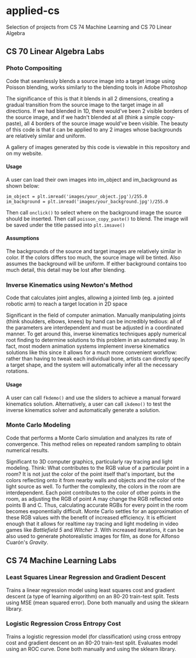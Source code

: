 # applied-cs
Selection of projects from CS 74 Machine Learning and CS 70 Linear Algebra

## CS 70 Linear Algebra Labs

### Photo Compositing

Code that seamlessly blends a source image into a target image using Poisson blending, works similarly to the blending tools in Adobe Photoshop

The significance of this is that it blends in all 2 dimensions, creating a gradual transition from the source image to the target image in all directions.
If we had blended in 1D, there would've been 2 visible borders of the source image, and if we hadn't blended at all (think a simple copy-paste), all 4 borders of the source image would've been visible. The beauty of this code is that it can be applied to any 2 images whose backgrounds are relatively similar and uniform.

A gallery of images generated by this code is viewable in this repository and on my website.

#### Usage

A user can load their own images into im_object and im_background as shown below:

```
im_object = plt.imread('images/your_object.jpg')/255.0
im_background = plt.imread('images/your_background.jpg')/255.0
```
Then call `onclick()` to select where on the background image the source should be inserted. Then call `poisson_copy_paste()` to blend.
The image will be saved under the title passed into `plt.imsave()`

#### Assumptions

The backgrounds of the source and target images are relatively similar in color. If the colors differs too much, the source image will be tinted.
Also assumes the background will be uniform. If either background contains too much detail, this detail may be lost after blending.

### Inverse Kinematics using Newton's Method

Code that calculates joint angles, allowing a jointed limb (eg. a jointed robotic arm) to reach a target location in 2D space

Significant in the field of computer animation. Manually manipulating joints (think shoulders, elbows, knees) by hand can be incredibly tedious: all of the parameters are interdependent and must be adjusted in a coordinated manner.
To get around this, inverse kinematics techniques apply numerical root finding to determine solutions to this problem in an automated way. In fact, most modern animation systems implement inverse kinematics solutions like this since it allows for a much more convenient workflow: rather than having to tweak each individual bone, artists can directly specify a target shape, and the system will automatically infer all the necessary rotations.

#### Usage

A user can call `fkdemo()` and use the sliders to achieve a manual forward kinematics solution.
Alternatively, a user can call `ikdemo()` to test the inverse kinematics solver and automatically generate a solution.


### Monte Carlo Modeling

Code that performs a Monte Carlo simulation and analyzes its rate of convergence. This method relies on repeated random sampling to obtain numerical results.

Significant to 3D computer graphics, particularly ray tracing and light modeling. Think: What contributes to the RGB value of a particular point in a room? It is not just the color of the point itself that's important, but the colors reflecting onto it from nearby walls and objects and the color of the light source as well. To further the complexity, the colors in the room are interdependent. Each point contributes to the color of other points in the room, as adjusting the RGB of point A may change the RGB reflected onto points B and C. Thus, calculating accurate RGBs for every point in the room becomes exponentially difficult.
Monte Carlo settles for an approximation of these RGB values with the benefit of increased efficiency. It is efficient enough that it allows for realtime ray tracing and light modeling in video games like *Battlefield 5* and *Witcher 3*. With increased iterations, it can be also used to generate photorealistic images for film, as done for Alfonso Cuarón's *Gravity*.



## CS 74 Machine Learning Labs

### Least Squares Linear Regression and Gradient Descent

Trains a linear regression model using least squares cost and gradient descent (a type of learning algorithm) on an 80-20 train-test split. Tests using MSE (mean squared error).
Done both manually and using the sklearn library.

### Logistic Regression Cross Entropy Cost

Trains a logistic regression model (for classification) using cross entropy cost and gradient descent on an 80-20 train-test split. Evaluates model using an ROC curve.
Done both manually and using the sklearn library.
